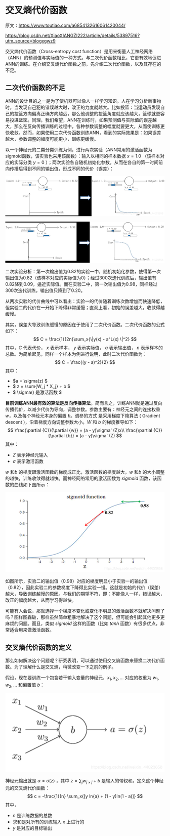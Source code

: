 # 交叉熵代价函数

原文：https://www.toutiao.com/a6854132616061420044/

https://blog.csdn.net/XiaoXIANGZI222/article/details/53897516?utm_source=blogxgwz9



交叉熵代价函数（Cross-entropy cost function）是用来衡量人工神经网络（ANN）的预测值与实际值的一种方式。与二次代价函数相比，它更有效地促进ANN的训练。在介绍交叉熵代价函数之前，先介绍二次代价函数，以及其存在的不足。

## 二次代价函数的不足

ANN的设计目的之一是为了使机器可以像人一样学习知识。人在学习分析新事物时，当发现自己犯的错误越大时，改正的力度就越大。比如投篮：当运动员发现自己的投篮方向偏离正确方向越远，那么他调整的投篮角度就应该越大，篮球就更容易投进篮筐。同理，我们希望，ANN在训练时，如果预测值与实际值的误差越大，那么在反向传播训练的过程中，各种参数调整的幅度就要更大，从而使训练更快收敛。然而，如果使用二次代价函数训练ANN，看到的实际效果是：如果误差越大，参数调整的幅度可能更小，训练更缓慢。

以一个神经元的二类分类训练为例，进行两次实验（ANN常用的激活函数为sigmoid函数，该实验也采用该函数）：输入以相同的样本数据 $x = 1.0$ （该样本对应的实际分类 $y = 0$ ）；两次实验各自随机初始化参数，从而在各自的第一时间前向传播后得到不同的输出值，形成不同的代价（误差）：

![sigmoid1](./images/crossentropy/sigmoid.png)



![sigmoid2](./images/crossentropy/sigmoid-2.png)



二次实验分析：第一次输出值为0.82的实验一中，随机初始化参数，使得第一次输出值为0.82（该样本对应的实际值为0）；经过300次迭代训练后，输出值有0.82降到0.09，逼近实际值。而在实验二中，第一次输出值为0.98，同样经过300次迭代训练，输出值只降到了0.20。

从两次实验的代价曲线中可以看出：实验一的代价随着训练次数增加而快速降低，但实验二的代价在一开始下降得非常缓慢；直观上看，初始的误差越大，收敛得越缓慢。

其实，误差大导致训练缓慢的原因在于使用了二次代价函数。二次代价函数的公式如下：
$$
C = \frac{1}{2n}\sum_x{\|y(x) - a^L(x) \|^2}
$$
其中，$C$ 代表代价，  $x$ 表示样本， $y$ 表示实际值， $a$ 表示输出值， $n$ 表示样本的总数。为简单起见，同样一个样本为例进行说明，此时二次代价函数为：
$$
C = \frac{(y - a)^2}{2}
$$
其中：

* $a = \sigma(z) $
* $ z = \sum{W_j * X_j} + b $
* $ \sigma() 是激活函数 $

**目前训练ANN最有效的算法是反向传播算法**。简而言之，训练ANN就是通过反向传播代价，以减少代价为导向，调整参数。参数主要有：神经元之间的连接权重 $w$，以及每个神经元本身的偏置 $b$。调参的方式 是采用梯度下降算法 ( Gradient descent )，沿着梯度方向调整参数大小。$W$ 和 $b$ 的梯度推导如下：
$$
\frac{\partial {C}}{\partial {w}} = (a - y)\sigma' (Z)x\\
\frac{\partial {C}}{\partial {b}} = (a - y)\sigma' (Z)
$$
其中：

* $Z$ 表示神经元输入
* $\sigma$ 表示激活函数

$w$ 和$b$ 的梯度跟激活函数的梯度成正比，激活函数的梯度越大，$w$ 和$b$ 的大小调整的越快，训练收敛得就越快。而神经网络常用的激活函数为 $sigmoid$ 函数，该函数的曲线如下图所示：

![sigmoid-pic](./images/crossentropy/sigmoid-pic.png)

如图所示，实验二的输出值（0.98）对应的梯度明显小于实验一的输出值（0.82），因此实验二的参数梯度下降得比实验一慢。这就是初始的代价（误差）越大，导致训练越慢的原因。与我们的期望不符，即：不能像人一样，错误越大，改正的幅度越大，从而学习得越快。

​        可能有人会说，那就选择一个梯度不变化或变化不明显的激活函数不就解决问题了吗？图样图森破，那样虽然简单粗暴地解决了这个问题，但可能会引起其他更多更麻烦的问题。而且，类似 $sigmoid$ 这样的函数（比如 $tanh$ 函数）有很多优点，非常适合用来做激活函数。



## 交叉熵代价函数的定义

那么如何解决这个问题呢？研究表明，可以通过使用交叉熵函数来替换二次代价函数。为了理解什么是交叉熵，稍微改变一下之前的例子。

假设，现在要训练一个包含若干输入变量的神经元，$x_1, x_2, ...$ 对应的权重为 $w_1, w_2, ...$ 和偏置值 $b$：

![cross-entropy-1](./images/crossentropy/cross-entropy-1.png)

神经元输出就是 $\alpha = \sigma(z)$ ，其中 $z = \sum_j{w_{j \times j} + b}$ 是输入的带权和。定义这个神经元的交叉熵代价函数：
$$
c = -\frac{1}{n} \sum_x{[y ln{a} + (1 - y)ln(1 - a)]}
$$
其中，

* $n$ 是训练数据的总数
* 求和是对所有的训练输入 $x$ 上进行的
* $y$ 是对应的目标输出

